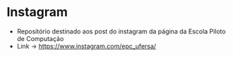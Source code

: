 # Instagram
- Repositório destinado aos post do instagram da página da Escola Piloto de Computação
- Link -> https://www.instagram.com/epc_ufersa/
